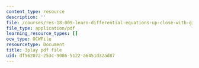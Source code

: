```yaml
---
content_type: resource
description: ''
file: /courses/res-18-009-learn-differential-equations-up-close-with-gilbert-strang-and-cleve-moler-fall-2015/df562072253c90865122a6451d32ad87_MJUjSKew4nQ.pdf
file_type: application/pdf
learning_resource_types: []
ocw_type: OCWFile
resourcetype: Document
title: 3play pdf file
uid: df562072-253c-9086-5122-a6451d32ad87
---
```

